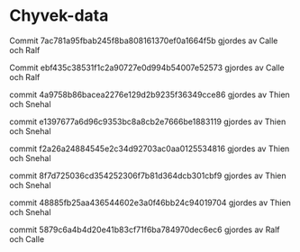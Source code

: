 # Chyvek-data
Commit 7ac781a95fbab245f8ba808161370ef0a1664f5b gjordes av Calle och Ralf

Commit ebf435c38531f1c2a90727e0d994b54007e52573 gjordes av Calle och Ralf

commit 4a9758b86bacea2276e129d2b9235f36349cce86 gjordes av Thien och Snehal

commit e1397677a6d96c9353bc8a8cb2e7666be1883119 gjordes av Thien och Snehal

commit f2a26a24884545e2c34d92703ac0aa0125534816 gjordes av Thien och Snehal

commit 8f7d725036cd354252306f7b81d364dcb301cbf9 gjordes av Thien och Snehal

commit 48885fb25aa436544602e3a0f46bb24c94019704 gjordes av Thien och Snehal

commit 5879c6a4b4d20e41b83cf71f6ba784970dec6ec6 gjordes av Ralf och Calle
